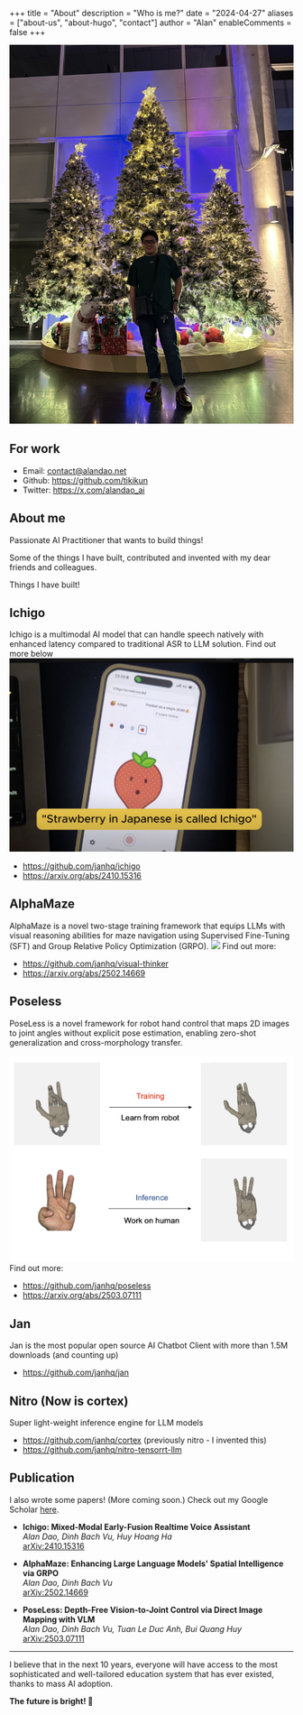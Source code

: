 +++
title = "About"
description = "Who is me?"
date = "2024-04-27"
aliases = ["about-us", "about-hugo", "contact"]
author = "Alan"
enableComments = false
+++

![avatar](images/avatar.jpg)

## For work
- Email: contact@alandao.net
- Github: https://github.com/tikikun
- Twitter: https://x.com/alandao_ai

## About me

Passionate AI Practitioner that wants to build things!

Some of the things I have built, contributed and invented with my dear friends and colleagues.

Things I have built!

## Ichigo
Ichigo is a multimodal AI model that can handle speech natively with enhanced latency compared to traditional ASR to LLM solution. Find out more below
![](./images/ichigo_strawberry.png)
* https://github.com/janhq/ichigo
* https://arxiv.org/abs/2410.15316

## AlphaMaze
AlphaMaze is a novel two-stage training framework that equips LLMs with visual reasoning abilities for maze navigation using Supervised Fine-Tuning (SFT) and Group Relative Policy Optimization (GRPO).
![](./images/alphamaze.gif)
Find out more:
* https://github.com/janhq/visual-thinker
* https://arxiv.org/abs/2502.14669

## Poseless
PoseLess is a novel framework for robot hand control that maps 2D images to joint angles without explicit pose estimation, enabling zero-shot generalization and cross-morphology transfer.

![](./images/poseless.png)
Find out more:
* https://github.com/janhq/poseless
* https://arxiv.org/abs/2503.07111

## Jan
Jan is the most popular open source AI Chatbot Client with more than 1.5M downloads (and counting up)
* https://github.com/janhq/jan

## Nitro (Now is cortex)
Super light-weight inference engine for LLM models
* https://github.com/janhq/cortex (previously nitro - I invented this)
* https://github.com/janhq/nitro-tensorrt-llm

## Publication
I also wrote some papers! (More coming soon.) Check out my Google Scholar [here](https://scholar.google.com/citations?user=eGWws2UAAAAJ&hl=en).

- **Ichigo: Mixed-Modal Early-Fusion Realtime Voice Assistant**  
  *Alan Dao, Dinh Bach Vu, Huy Hoang Ha*  
  [arXiv:2410.15316](https://arxiv.org/abs/2410.15316)

- **AlphaMaze: Enhancing Large Language Models' Spatial Intelligence via GRPO**  
  *Alan Dao, Dinh Bach Vu*  
  [arXiv:2502.14669](https://arxiv.org/abs/2502.14669)

- **PoseLess: Depth-Free Vision-to-Joint Control via Direct Image Mapping with VLM**  
  *Alan Dao, Dinh Bach Vu, Tuan Le Duc Anh, Bui Quang Huy*  
  [arXiv:2503.07111](https://arxiv.org/abs/2503.07111)

---

I believe that in the next 10 years, everyone will have access to the most sophisticated and well-tailored education system that has ever existed, thanks to mass AI adoption.

**The future is bright! 🚀**
